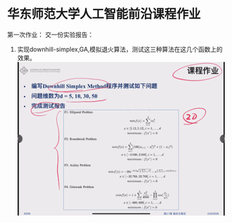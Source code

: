# 华东师范大学人工智能前沿课程作业 
第一次作业：
交一份实验报告：
1. 实现downhill-simplex,GA,模拟退火算法，测试这三种算法在这几个函数上的效果。
![avatar](image/1.png)